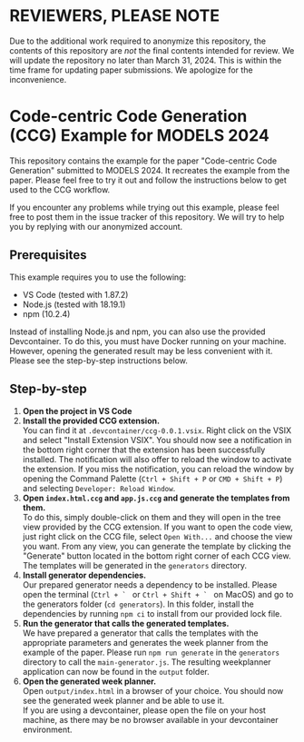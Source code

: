 # REVIEWERS, PLEASE NOTE

Due to the additional work required to anonymize this repository, the contents of this repository are *not* the final contents intended for review.
We will update the repository no later than March 31, 2024. This is within the time frame for updating paper submissions.
We apologize for the inconvenience.

# Code-centric Code Generation (CCG) Example for MODELS 2024

This repository contains the example for the paper "Code-centric Code Generation" submitted to MODELS 2024.
It recreates the example from the paper. Please feel free to try it out and follow the instructions below to get used to the CCG workflow.

If you encounter any problems while trying out this example, please feel free to post them in the issue tracker of this repository. We will try to help you by replying with our anonymized account.

## Prerequisites

This example requires you to use the following:

- VS Code (tested with 1.87.2)
- Node.js (tested with 18.19.1)
- npm (10.2.4)

Instead of installing Node.js and npm, you can also use the provided Devcontainer.
To do this, you must have Docker running on your machine.
However, opening the generated result may be less convenient with it. Please see the step-by-step instructions below.

## Step-by-step

1. **Open the project in VS Code**
2. **Install the provided CCG extension.** \
You can find it at `.devcontainer/ccg-0.0.1.vsix`.
Right click on the VSIX and select "Install Extension VSIX".
You should now see a notification in the bottom right corner that the extension has been successfully installed.
The notification will also offer to reload the window to activate the extension.
If you miss the notification, you can reload the window by opening the Command Palette (`Ctrl + Shift + P` or `CMD + Shift + P`) and selecting `Developer: Reload Window`.
3. **Open `index.html.ccg` and `app.js.ccg` and generate the templates from them.** \
To do this, simply double-click on them and they will open in the tree view provided by the CCG extension.
If you want to open the code view, just right click on the CCG file, select `Open With...` and choose the view you want.
From any view, you can generate the template by clicking the "Generate" button located in the bottom right corner of each CCG view.
The templates will be generated in the `generators` directory.
4. **Install generator dependencies.** \
Our prepared generator needs a dependency to be installed.
Please open the terminal (``Ctrl + ` `` or ``Ctrl + Shift + ` `` on MacOS) and go to the generators folder (`cd generators`).
In this folder, install the dependencies by running `npm ci` to install from our provided lock file.
5. **Run the generator that calls the generated templates.** \
We have prepared a generator that calls the templates with the appropriate parameters and generates the week planner from the example of the paper.
Please run `npm run generate` in the `generators` directory to call the `main-generator.js`.
The resulting weekplanner application can now be found in the `output` folder.
6. **Open the generated week planner.** \
Open `output/index.html` in a browser of your choice. You should now see the generated week planner and be able to use it. \
If you are using a devcontainer, please open the file on your host machine, as there may be no browser available in your devcontainer environment.
